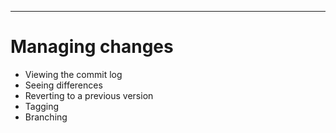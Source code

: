 
---

# Managing changes

* Viewing the commit log
* Seeing differences
* Reverting to a previous version
* Tagging
* Branching

